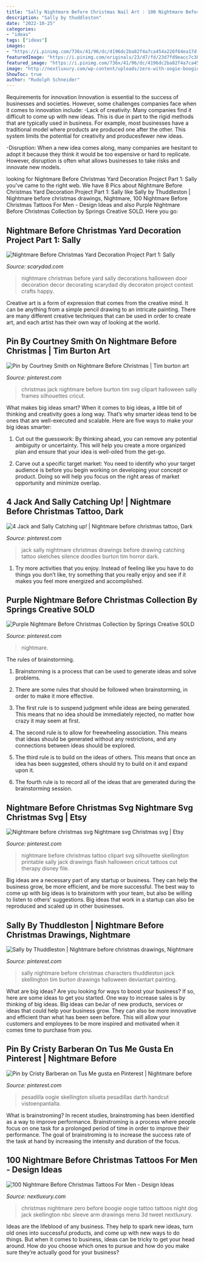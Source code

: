```yaml
---
title: "Sally Nightmare Before Christmas Nail Art : 100 Nightmare Before Christmas Tattoos For Men"
description: "Sally by thuddleston"
date: "2022-10-25"
categories:
- "ideas"
tags: ["ideas"]
images:
- "https://i.pinimg.com/736x/41/96/dc/4196dc2ba82f4a7ca454a226f64ea17d.jpg"
featuredImage: "https://i.pinimg.com/originals/23/d7/fd/23d7fd9eacc7c3811f7d138aa74ffd6a.jpg"
featured_image: "https://i.pinimg.com/736x/41/96/dc/4196dc2ba82f4a7ca454a226f64ea17d.jpg"
image: "http://nextluxury.com/wp-content/uploads/zero-with-oogie-boogie-mens-night-before-christmas-arm-tattoo.jpg"
ShowToc: true
author: "Rudolph Schneider"
---
```



Requirements for innovation
Innovation is essential to the success of businesses and societies. However, some challenges companies face when it comes to innovation include:
-Lack of creativity: Many companies find it difficult to come up with new ideas. This is due in part to the rigid methods that are typically used in business. For example, most businesses have a traditional model where products are produced one after the other. This system limits the potential for creativity and producesfewer new ideas.

-Disruption: When a new idea comes along, many companies are hesitant to adopt it because they think it would be too expensive or hard to replicate. However, disruption is often what allows businesses to take risks and innovate new models.

	

		
looking for Nightmare Before Christmas Yard Decoration Project Part 1: Sally you've came to the right web. We have 8 Pics about Nightmare Before Christmas Yard Decoration Project Part 1: Sally like Sally by Thuddleston | Nightmare before christmas drawings, Nightmare, 100 Nightmare Before Christmas Tattoos For Men - Design Ideas and also Purple Nightmare Before Christmas Collection by Springs Creative SOLD. Here you go:
		
    
## Nightmare Before Christmas Yard Decoration Project Part 1: Sally

<img loading=lazy src="http://scarydad.com/wp-content/uploads/2013/09/14.jpg" onerror="this.onerror=null;this.src='https://tse2.mm.bing.net/th?id=OIP.B0tuzrvQDsFFi4iFfQ36KQHaJ6&amp;pid=15.1';" alt="Nightmare Before Christmas Yard Decoration Project Part 1: Sally">

_Source: scarydad.com_

>nightmare christmas before yard sally decorations halloween door decoration decor decorating scarydad diy decoraton project contest crafts happy. 

	

Creative art is a form of expression that comes from the creative mind. It can be anything from a simple pencil drawing to an intricate painting. There are many different creative techniques that can be used in order to create art, and each artist has their own way of looking at the world.

    
## Pin By Courtney Smith On Nightmare Before Christmas | Tim Burton Art

<img loading=lazy src="https://i.pinimg.com/originals/b1/1f/2e/b11f2e84778f6b6ea909bff5980fdfcb.jpg" onerror="this.onerror=null;this.src='https://tse4.mm.bing.net/th?id=OIP.M5QBXqWaISku6v5wAIQ9wAHaKr&amp;pid=15.1';" alt="Pin by Courtney Smith on Nightmare Before Christmas | Tim burton art">

_Source: pinterest.com_

>christmas jack nightmare before burton tim svg clipart halloween sally frames silhouettes cricut. 

	

What makes big ideas smart?
When it comes to big ideas, a little bit of thinking and creativity goes a long way. That’s why smarter ideas tend to be ones that are well-executed and scalable. Here are five ways to make your big ideas smarter:
1. Cut out the guesswork: By thinking ahead, you can remove any potential ambiguity or uncertainty. This will help you create a more organized plan and ensure that your idea is well-oiled from the get-go.

2. Carve out a specific target market: You need to identify who your target audience is before you begin working on developing your concept or product. Doing so will help you focus on the right areas of market opportunity and minimize overlap.


    
## 4 Jack And Sally Catching Up! | Nightmare Before Christmas Tattoo, Dark

<img loading=lazy src="https://i.pinimg.com/736x/28/c0/59/28c05908c4ac4e02d2592e29842eac36--jack-and-sally-silence.jpg" onerror="this.onerror=null;this.src='https://tse4.mm.bing.net/th?id=OIP.-SeANHCGVwLUcwgHg3lTyAHaKv&amp;pid=15.1';" alt="4 Jack and Sally Catching up! | Nightmare before christmas tattoo, Dark">

_Source: pinterest.com_

>jack sally nightmare christmas drawings before drawing catching tattoo sketches silence doodles burton tim horror dark. 

	

1. Try more activities that you enjoy. Instead of feeling like you have to do things you don’t like, try something that you really enjoy and see if it makes you feel more energized and accomplished. 

    
## Purple Nightmare Before Christmas Collection By Springs Creative SOLD

<img loading=lazy src="https://i.pinimg.com/736x/d0/44/c2/d044c2861cda239af0a8f7b0700e4c5e--christmas-fabric-christmas-stuff.jpg" onerror="this.onerror=null;this.src='https://tse4.mm.bing.net/th?id=OIP.brcOXZ3LpjClhkFC-YubEwHaLs&amp;pid=15.1';" alt="Purple Nightmare Before Christmas Collection by Springs Creative SOLD">

_Source: pinterest.com_

>nightmare. 

	

The rules of brainstorming.
1. Brainstorming is a process that can be used to generate ideas and solve problems.
2. There are some rules that should be followed when brainstorming, in order to make it more effective.

3. The first rule is to suspend judgment while ideas are being generated. This means that no idea should be immediately rejected, no matter how crazy it may seem at first.

4. The second rule is to allow for freewheeling association. This means that ideas should be generated without any restrictions, and any connections between ideas should be explored.

5. The third rule is to build on the ideas of others. This means that once an idea has been suggested, others should try to build on it and expand upon it.

6. The fourth rule is to record all of the ideas that are generated during the brainstorming session.

    
## Nightmare Before Christmas Svg Nightmare Svg Christmas Svg | Etsy

<img loading=lazy src="https://i.pinimg.com/736x/41/96/dc/4196dc2ba82f4a7ca454a226f64ea17d.jpg" onerror="this.onerror=null;this.src='https://tse1.mm.bing.net/th?id=OIP.UGV7bA8cfb8mMXOpEsJKeAHaGE&amp;pid=15.1';" alt="Nightmare before christmas svg Nightmare svg Christmas svg | Etsy">

_Source: pinterest.com_

>nightmare before christmas tattoo clipart svg silhouette skellington printable sally jack drawings flash halloween cricut tattoos cut therapy disney file. 

	

Big ideas are a necessary part of any startup or business. They can help the business grow, be more efficient, and be more successful. The best way to come up with big ideas is to brainstorm with your team, but also be willing to listen to others’ suggestions. Big ideas that work in a startup can also be reproduced and scaled up in other businesses.

    
## Sally By Thuddleston | Nightmare Before Christmas Drawings, Nightmare

<img loading=lazy src="https://i.pinimg.com/originals/23/d7/fd/23d7fd9eacc7c3811f7d138aa74ffd6a.jpg" onerror="this.onerror=null;this.src='https://tse1.mm.bing.net/th?id=OIP.y8WP3zneU9dOz9wjlvmmYAHaKl&amp;pid=15.1';" alt="Sally by Thuddleston | Nightmare before christmas drawings, Nightmare">

_Source: pinterest.com_

>sally nightmare before christmas characters thuddleston jack skellington tim burton drawings halloween deviantart painting. 

	

What are big ideas?
Are you looking for ways to boost your business? If so, here are some ideas to get you started. 
One way to increase sales is by thinking of big ideas. Big ideas can beJar of new products, services or ideas that could help your business grow. They can also be more innovative and efficient than what has been seen before. This will allow your customers and employees to be more inspired and motivated when it comes time to purchase from you.

    
## Pin By Cristy Barberan On Tus Me Gusta En Pinterest | Nightmare Before

<img loading=lazy src="https://i.pinimg.com/736x/b8/7c/3c/b87c3c7d611d143c21e4ed5cc12792bf.jpg" onerror="this.onerror=null;this.src='https://tse4.mm.bing.net/th?id=OIP.iL2QPLH0G0xmqOvvOfCkrAAAAA&amp;pid=15.1';" alt="Pin by Cristy Barberan on Tus Me gusta en Pinterest | Nightmare before">

_Source: pinterest.com_

>pesadilla oogie skellington silueta pesadillas darth handcut vistoenpantalla. 

	

What is brainstroming?
In recent studies, brainstroming has been identified as a way to improve performance. Brainstroming is a process where people focus on one task for a prolonged period of time in order to improve their performance. The goal of brainstroming is to increase the success rate of the task at hand by increasing the intensity and duration of the focus.

    
## 100 Nightmare Before Christmas Tattoos For Men - Design Ideas

<img loading=lazy src="http://nextluxury.com/wp-content/uploads/zero-with-oogie-boogie-mens-night-before-christmas-arm-tattoo.jpg" onerror="this.onerror=null;this.src='https://tse2.mm.bing.net/th?id=OIP.gVgd_m85g8-_FUytynLZUgHaHa&amp;pid=15.1';" alt="100 Nightmare Before Christmas Tattoos For Men - Design Ideas">

_Source: nextluxury.com_

>christmas nightmare zero before boogie oogie tattoo tattoos night dog jack skellington nbc sleeve arm drawings mens 3d tweet nextluxury. 

	

Ideas are the lifeblood of any business. They help to spark new ideas, turn old ones into successful products, and come up with new ways to do things. But when it comes to business, ideas can be tricky to get your head around. How do you choose which ones to pursue and how do you make sure they’re actually good for your business?

